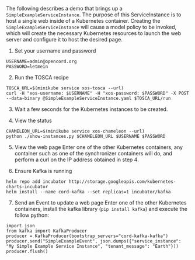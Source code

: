 The following describes a demo that brings up a `SimpleExampleServiceInstance`. The purpose of this ServiceInstance is to host a single web inside of a Kubernetes container. Creating the `SimpleExampleServiceInstance` will cause a model policy to be invoked, which will create the necessary Kubernetes resources to launch the web server and configure it to host the desired page.

1. Set your username and password

```
USERNAME=admin@opencord.org
PASSWORD=letmein
```

2. Run the TOSCA recipe

```
TOSCA_URL=$(minikube service xos-tosca --url)
curl -H "xos-username: $USERNAME" -H "xos-password: $PASSWORD" -X POST --data-binary @SimpleExampleServiceInstance.yaml $TOSCA_URL/run
```

3. Wait a few seconds for the Kubernetes instances to be created.

4. View the status

```
CHAMELEON_URL=$(minikube service xos-chameleon --url)
python ./show-instances.py $CHAMELEON_URL $USERNAME $PASSWORD
```

5. View the web page
Enter one of the other Kubernetes containers, any container such as one of the synchronizer containers will do, and perform a curl on the IP address obtained in step 4.

6. Ensure Kafka is running

```
helm repo add incubator http://storage.googleapis.com/kubernetes-charts-incubator
helm install --name cord-kafka --set replicas=1 incubator/kafka
```

7. Send an Event to update a web page
Enter one of the other Kubernetes containers, install the kafka library (`pip install kafka`) and execute the follow python:

```
import json
from kafka import KafkaProducer
producer = KafkaProducer(bootstrap_servers="cord-kafka-kafka")
producer.send("SimpleExampleEvent", json.dumps({"service_instance": "My Simple Example Service Instance", "tenant_message": "Earth"}))
producer.flush()
```
